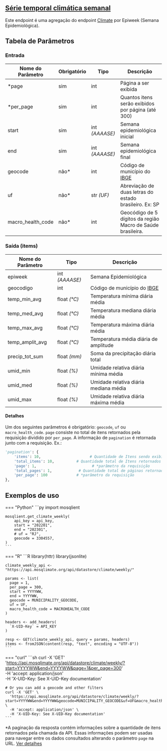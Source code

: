 ## [Série temporal climática semanal](https://api.mosqlimate.org/api/docs#/datastore/datastore_api_get_copernicus_brasil_weekly)
Este endpoint é uma agregação do endpoint [Climate](/docs/datastore/GET/climate/) por Epiweek (Semana Epidemiológica).

## Tabela de Parâmetros
### Entrada
| Nome do Parâmetro | Obrigatório | Tipo | Descrição |
|---|---|---|---|
| *page | sim | int | Página a ser exibida |
| *per_page | sim | int | Quantos itens serão exibidos por página (até 300) |
| start | sim | int _(AAAASE)_ | Semana epidemiológica inicial |
| end | sim | int _(AAAASE)_ | Semana epidemiológica final |
| geocode | não* | int | Código de município do [IBGE](https://www.ibge.gov.br/explica/codigos-dos-municipios.php) |
| uf | não* | str _(UF)_ | Abreviação de duas letras do estado brasileiro. Ex: SP |
| macro_health_code | não* | int | Geocódigo de 5 dígitos da região Macro de Saúde brasileira. |

### Saída (items)
| Nome do Parâmetro | Tipo | Descrição |
|---|---|---|
| epiweek | int _(AAAASE)_ | Semana Epidemiológica
| geocodigo | int | Código de município do [IBGE](https://www.ibge.gov.br/explica/codigos-dos-municipios.php)
| temp_min_avg | float _(°C)_ | Temperatura mínima diária média
| temp_med_avg | float _(°C)_ | Temperatura mediana diária média
| temp_max_avg | float _(°C)_ | Temperatura máxima diária média
| temp_amplit_avg | float _(°C)_ | Temperatura média diária de amplitude
| precip_tot_sum | float _(mm)_ | Soma da precipitação diária total
| umid_min | float _(%)_ | Umidade relativa diária mínima média
| umid_med | float _(%)_ | Umidade relativa diária mediana média
| umid_max | float _(%)_ | Umidade relativa diária máxima média

#### Detalhes
Um dos seguintes parâmetros é obrigatório: `geocode`, `uf` ou `macro_health_code`.
`page` consiste no total de itens retornados pela requisição dividido por `per_page`. A informação de `pagination` é retornada junto com a requisição. Ex.:
```py
'pagination': {
	'items': 10,                      # Quantidade de Itens sendo exibidos 
	'total_items': 10,  		# Quantidade total de Itens retornados na requisição
	'page': 1,			               # *parâmetro da requisição
	'total_pages': 1,      		 # Quantidade total de páginas retornadas na requisição
	'per_page': 100		    	# *parâmetro da requisição
},
```


## Exemplos de uso

=== "Python"
    ```py
    import mosqlient

    mosqlient.get_climate_weekly(
        api_key = api_key,
        start = "202201",
        end = "202301",
        # uf = "RJ",
        geocode = 3304557,
    )
    ```

=== "R"
    ```R
    library(httr)
    library(jsonlite)

    climate_weekly_api <- "https://api.mosqlimate.org/api/datastore/climate/weekly/"

    params <- list(
      page = 1,
      per_page = 300,
      start = YYYYWW,
      end = YYYYWW,
      geocode = MUNICIPALITY_GEOCODE,
      uf = UF,
      macro_health_code = MACROHEALTH_CODE
    )

    headers <- add_headers(
      `X-UID-Key` = API_KEY
    )

    resp <- GET(climate_weekly_api, query = params, headers)
    items <- fromJSON(content(resp, "text", encoding = "UTF-8"))
    ```

=== "curl"
    ```sh
    curl -X 'GET' \
      'https://api.mosqlimate.org/api/datastore/climate/weekly/?start=YYYYWW&end=YYYYWW&page=1&per_page=300' \
      -H 'accept: application/json' \
      -H 'X-UID-Key: See X-UID-Key documentation'

    # Or you can add a geocode and other filters
    curl -X 'GET' \
      'https://api.mosqlimate.org/api/datastore/climate/weekly/?start=YYYYWW&end=YYYYWW&geocode=MUNICIPALITY_GEOCODE&uf=UF&macro_health_code=MACROHEALTH_CODE&page=1&per_page=300' \
      -H 'accept: application/json' \
      -H 'X-UID-Key: See X-UID-Key documentation'
    ```

*A paginação da resposta contém informações sobre a quantidade de itens retornados pela chamada da API. Essas informações podem ser usadas para navegar entre os dados consultados alterando o parâmetro `page` na URL. [Ver detalhes](#details)
